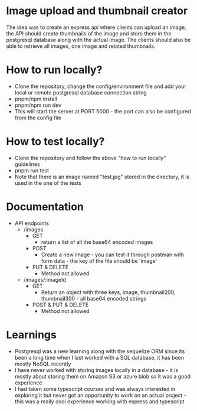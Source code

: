 
# Image upload and thumbnail creator

The idea was to create an express api where clients can upload an image, the API should create thumbnails of the image and store them in the postgresql database along with the actual image. The clients should also be able to retrieve all images, one image and related thumbnails.


# How to run locally?
- Clone the repository, change the config/environment file and add your local or remote postgresql database connection string 
- pnpm/npm install
- pnpm/npm run dev
- This will start the server at PORT 5000 - the port can also be configured from the config file

# How to test locally?
- Clone the repository and follow the above "how to run locally" guidelines
- pnpm run test
- Note that there is an image named "test.jpg" stored in the directory, it is used in the one of the tests

# Documentation
- API endpoints
	- /images
		- GET
			- return a list of all the base64 encoded images
		- POST
			- Create a new image - you can test it through postman with form data - the key of the file should be 'image'
		 - PUT & DELETE
			 - Method not allowed
	- /images/:imageId
		- GET
			- Return an object with three keys, image, thumbnail200, thumbnail300 - all base64 encoded strings
		- POST & PUT & DELETE
			- Method not allowed

# Learnings
- Postgresql was a new learning along with the sequelize ORM since its been a long time when I last worked with a SQL database, it has been mostly NoSQL recently
- I have never worked with storing images locally in a database - it is mostly about storing them on Amazon S3 or azure blob so it was a good experience
- I had taken some typescript courses and was always interested in exploring it but never got an opportunity to work on an actual project - this was a really cool experience working with express and typescript  
